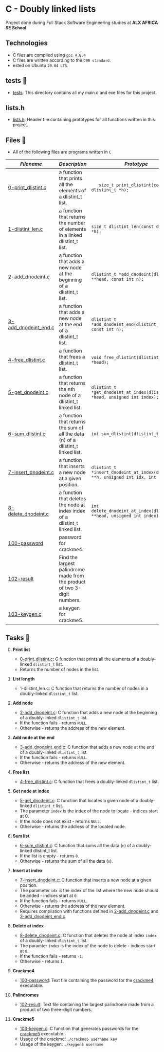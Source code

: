 # C - Doubly linked lists
Project done during Full Stack Software Engineering studies at __ALX AFRICA SE School__.

## Technologies
- C files are compiled using `gcc 4.8.4`
- C files are written according to the `C90 standard`.
- ested on Ubuntu `20.04 LTS`.

## tests 📁
- [tests](./tests): This directory contains all my main.c and exe files for this project.

## lists.h
* [lists.h](./main.h): Header file containing prototypes for all functions written in this project.

## Files 📃
* All of the following files are programs written in `C`


_Filename_ | _Description_ | _Prototype_
-----------|---------------|------------
[0-print_dlistint.c	](0-print_dlistint.c	) | a function that prints all the elements of a dlistint_t list. | `	size_t print_dlistint(const dlistint_t *h);`
[1-dlistint_len.c](1-dlistint_len.c) | a function that returns the number of elements in a linked dlistint_t list. | `size_t dlistint_len(const dlistint_t *h);`
[2-add_dnodeint.c](2-add_dnodeint.c) | a function that adds a new node at the beginning of a dlistint_t list. | `dlistint_t *add_dnodeint(dlistint_t **head, const int n);`
[3-add_dnodeint_end.c](3-add_dnodeint_end.c) | a function that adds a new node at the end of a dlistint_t list. | `dlistint_t *add_dnodeint_end(dlistint_t **head, const int n);`
[4-free_dlistint.c](4-free_dlistint.c) | a function that frees a dlistint_t list. | `void free_dlistint(dlistint_t *head);`
[5-get_dnodeint.c](5-get_dnodeint.c) | a function that returns the nth node of a dlistint_t linked list. | `dlistint_t *get_dnodeint_at_index(dlistint_t *head, unsigned int index);`
[6-sum_dlistint.c](6-sum_dlistint.c) | a function that returns the sum of all the data (n) of a dlistint_t linked list. | `int sum_dlistint(dlistint_t *head);`
[7-insert_dnodeint.c](7-insert_dnodeint.c) | a function that inserts a new node at a given position. | `dlistint_t *insert_dnodeint_at_index(dlistint_t **h, unsigned int idx, int n);`
[8-delete_dnodeint.c](8-delete_dnodeint.c) | a function that deletes the node at index index of a dlistint_t linked list. | `int delete_dnodeint_at_index(dlistint_t **head, unsigned int index);`
[100-password](100-password) | password for crackme4. | 
[102-result](102-result) | Find the largest palindrome made from the product of two 3-digit numbers. | 
[103-keygen.c](103-keygen.c) | a keygen for crackme5. |

## Tasks 🛅

0. **Print list**

    - [0-print_dlistint.c](./0-print_dlistint.c): C function that prints all the elements of a doubly-linked `dlistint_t` list.
    - Returns the number of nodes in the list.


1. **List length**

    * 1-dlistint_len.c: C function that returns the number of nodes in a doubly-linked `dlistint_t` list.


2. **Add node**

    * [2-add_dnodeint.c](./2-add_dnodeint.c): C function that adds a new node at the beginning of a doubly-linked `dlistint_t` list.
    * If the function fails - returns `NULL`.
    * Otherwise - returns the address of the new element.


3. **Add node at the end**

    * [3-add_dnodeint_end.c](./3-add_dnodeint_end.c): C function that adds a new node at the end of a doubly-linked `dlistint_t` list.
    * If the function fails - returns `NULL`.
    * Otherwise - returns the address of the new element.


4. **Free list**

    * [4-free_dlistint.c](./4-free_dlistint.c): C function that frees a doubly-linked `dlistint_t` list.


5. **Get node at index**

    * [5-get_dnodeint.c](./5-get_dnodeint.c): C function that locates a given node of a doubly-linked `dlistint_t` list.
    * The parameter `index` is the index of the node to locate - indices start at 0.
    * If the node does not exist - returns `NULL`.
    * Otherwise - returns the address of the located node.


6. **Sum list**

    * [6-sum_dlistint.c](./6-sum_dlistint.c): C function that sums all the data (`n`) of a doubly-linked dlistint_t list.
    * If the list is empty - returns `0`.
    * Otherwise - returns the sum of all the data (`n`).


7. **Insert at index**

    * [7-insert_dnodeint.c](./7-insert_dnodeint.c): C function that inserts a new node at a given position.
    * The parameter `idx` is the index of the list where the new node should be added - indices start at `0`.
    * If the function fails - returns `NULL`.
    * Otherwise - returns the address of the new element.
    * Requires compilation with functions defined in [2-add_dnodeint.c](./2-add_dnodeint.c) and [3-add_dnodeint_end.c](./3-add_dnodeint_end.c).


8. **Delete at index**

    * [8-delete_dnodeint.c](./8-delete_dnodeint.c): C function that deletes the node at index `index` of a doubly-linked `dlistint_t` list.
    * The paramter `index` is the index of the node to delete - indices start at `0`.
    * If the function fails - returns `-1`.
    * Otherwise - returns `1`.


9. **Crackme4**

    * [100-password](./100-password): Text file containing the password for the [crackme4](https://github.com/holbertonschool/0x16.c) executable.


10. **Palindromes**

    * [102-result](./102-result): Text file containing the largest palindrome made from a product of two three-digit numbers.


11. **Crackme5**

    * [103-keygen.c](./103-keygen.c): C function that generates passwords for the [crackme5](https://github.com/holbertonschool/0x16.c) executable.
    * Usage of the crackme: `./crackme5 username key`
    * Usage of the keygen: `./keygen5 username`
